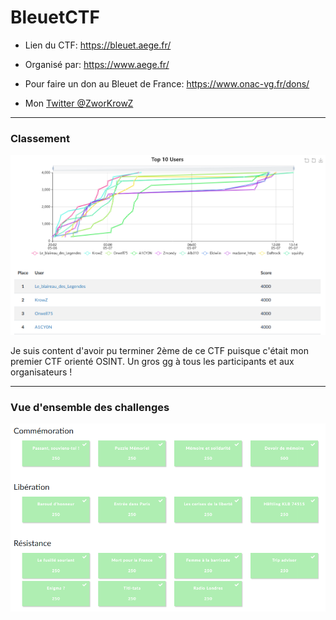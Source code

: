 # BleuetCTF

- Lien du CTF: https://bleuet.aege.fr/
- Organisé par: https://www.aege.fr/
- Pour faire un don au Bleuet de France: https://www.onac-vg.fr/dons/

- Mon [Twitter @ZworKrowZ]()

---
### Classement

![classement.png](Images/classement.png)

Je suis content d'avoir pu terminer 2ème de ce CTF puisque c'était mon premier CTF orienté OSINT.
Un gros gg à tous les participants et aux organisateurs !

---
### Vue d'ensemble des challenges

![all_challenges.png](Images/all_challenges.png)

